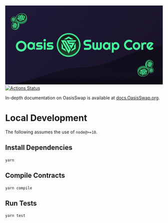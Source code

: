 ![OasisSwapCore](https://github.com/oasisswap/oasisswap-core/blob/main/OasisSwapCore.jpg)
[![Actions Status](https://github.com/OasisSwap/OasisSwap-core/workflows/CI/badge.svg)](https://github.com/OasisSwap/OasisSwap-core/actions)

In-depth documentation on OasisSwap is available at [docs.OasisSwap.org](https://docs.OasisSwap.org/).

# Local Development

The following assumes the use of `node@>=10`.

## Install Dependencies

`yarn`

## Compile Contracts

`yarn compile`

## Run Tests

`yarn test`

